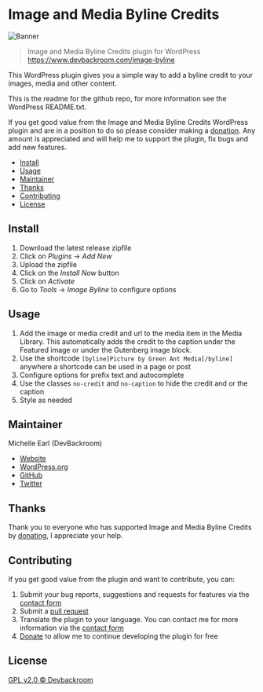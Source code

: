 # Image and Media Byline Credits

![Banner](https://github.com/devbackroom/image-and-media-byline-credits/blob/master/assets/banner-1544%C3%97500.jpg)


> Image and Media Byline Credits plugin for WordPress https://www.devbackroom.com/image-byline

This WordPress plugin gives you a simple way to add a byline credit to your images, media and other content.

This is the readme for the github repo, for more information see the WordPress README.txt.

If you get good value from the Image and Media Byline Credits WordPress plugin and are in a position to do so please consider making a [donation](https://www.devbackroom.com/donate). Any amount is appreciated and will help me to support the plugin, fix bugs and add new features.

- [Install](#install)
- [Usage](#usage)
- [Maintainer](#maintainer)
- [Thanks](#thanks)
- [Contributing](#contributing)
- [License](#license)

## Install

1. Download the latest release zipfile
2. Click on _Plugins_ → _Add New_
3. Upload the zipfile
4. Click on the _Install Now_ button
5. Click on _Activate_
6. Go to _Tools_ → _Image Byline_ to configure options

## Usage

1. Add the image or media credit and url to the media item in the Media Library. This automatically adds the credit to the caption under the Featured image or under the Gutenberg image block.
2. Use the shortcode `[byline]Picture by Green Ant Media[/byline]` anywhere a shortcode can be used in a page or post
3. Configure options for prefix text and autocomplete
4. Use the classes `no-credit` and `no-caption` to hide the credit and or the caption
5. Style as needed

##  Maintainer

Michelle Earl (DevBackroom)
- [Website](https://www.devbackroom.com)
- [WordPress.org](https://profiles.wordpress.org/devbackroom/profile/)
- [GitHub](https://github.com/devbackroom/)
- [Twitter](https://twitter.com/devbackroom)

## Thanks

Thank you to everyone who has supported Image and Media Byline Credits by [donating](https://www.devbackroom.com/donate), I appreciate your help.

## Contributing

If you get good value from the plugin and want to contribute, you can:

   1. Submit your bug reports, suggestions and requests for features via the [contact form](https://www.devbackroom.com/#contact-us)
   2. Submit a [pull request](https://github.com/devbackroom/image-and-media-byline-credits)
   3. Translate the plugin to your language. You can contact me for more information via the [contact form](https://www.devbackroom.com/#contact-us)
   4. [Donate](https://www.devbackroom.com/donate) to allow me to continue developing the plugin for free

## License

[GPL v2.0 © Devbackroom](LICENSE.txt)

